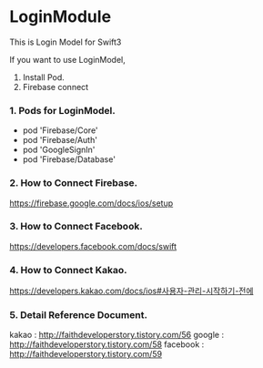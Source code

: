 # LoginModule
This is Login Model for Swift3

If you want to use LoginModel, 
1. Install Pod.
2. Firebase connect

### 1. Pods for LoginModel.
  * pod 'Firebase/Core'
  * pod 'Firebase/Auth'
  * pod 'GoogleSignIn'
  * pod 'Firebase/Database'
  
### 2. How to Connect Firebase.
<https://firebase.google.com/docs/ios/setup>

### 3. How to Connect Facebook.
<https://developers.facebook.com/docs/swift>

### 4. How to Connect Kakao.
<https://developers.kakao.com/docs/ios#사용자-관리-시작하기-전에>

### 5. Detail Reference Document.
kakao : <http://faithdeveloperstory.tistory.com/56>
google : <http://faithdeveloperstory.tistory.com/58>
facebook : <http://faithdeveloperstory.tistory.com/59>
